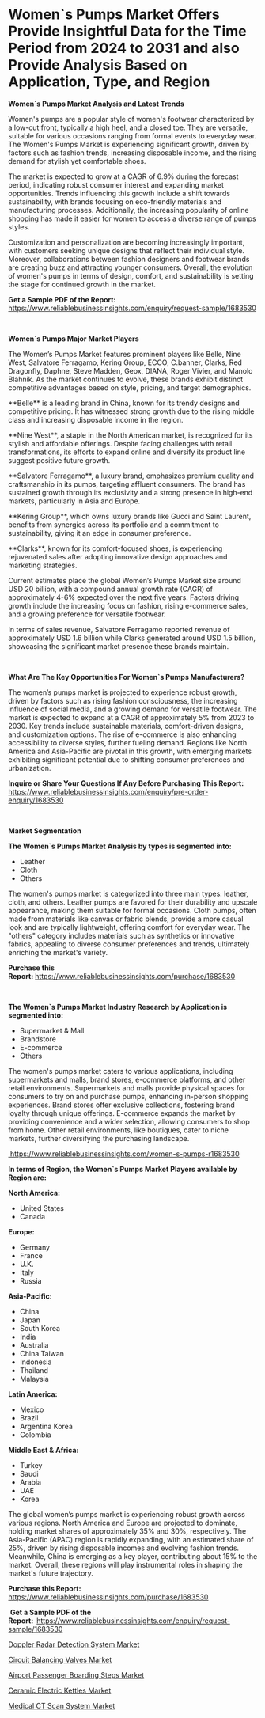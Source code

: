 <p><h1>Women`s Pumps Market Offers Provide Insightful Data for the Time Period from 2024 to 2031 and also Provide Analysis Based on Application, Type, and Region</h1></p><p><strong>Women`s Pumps Market Analysis and Latest Trends</strong></p>
<p><p>Women's pumps are a popular style of women's footwear characterized by a low-cut front, typically a high heel, and a closed toe. They are versatile, suitable for various occasions ranging from formal events to everyday wear. The Women's Pumps Market is experiencing significant growth, driven by factors such as fashion trends, increasing disposable income, and the rising demand for stylish yet comfortable shoes.</p><p>The market is expected to grow at a CAGR of 6.9% during the forecast period, indicating robust consumer interest and expanding market opportunities. Trends influencing this growth include a shift towards sustainability, with brands focusing on eco-friendly materials and manufacturing processes. Additionally, the increasing popularity of online shopping has made it easier for women to access a diverse range of pumps styles.</p><p>Customization and personalization are becoming increasingly important, with customers seeking unique designs that reflect their individual style. Moreover, collaborations between fashion designers and footwear brands are creating buzz and attracting younger consumers. Overall, the evolution of women's pumps in terms of design, comfort, and sustainability is setting the stage for continued growth in the market.</p></p>
<p><strong>Get a Sample PDF of the Report:&nbsp;</strong> <a href="https://www.reliablebusinessinsights.com/enquiry/request-sample/1683530?utm_campaign=1109&utm_medium=2&utm_source=Github&utm_content=ia&utm_term=15102024&utm_id=womens-pumps">https://www.reliablebusinessinsights.com/enquiry/request-sample/1683530</a></p>
<p>&nbsp;</p>
<p><strong>Women`s Pumps Major Market Players</strong></p>
<p><p>The Women’s Pumps Market features prominent players like Belle, Nine West, Salvatore Ferragamo, Kering Group, ECCO, C.banner, Clarks, Red Dragonfly, Daphne, Steve Madden, Geox, DIANA, Roger Vivier, and Manolo Blahnik. As the market continues to evolve, these brands exhibit distinct competitive advantages based on style, pricing, and target demographics.</p><p>**Belle** is a leading brand in China, known for its trendy designs and competitive pricing. It has witnessed strong growth due to the rising middle class and increasing disposable income in the region. </p><p>**Nine West**, a staple in the North American market, is recognized for its stylish and affordable offerings. Despite facing challenges with retail transformations, its efforts to expand online and diversify its product line suggest positive future growth.</p><p>**Salvatore Ferragamo**, a luxury brand, emphasizes premium quality and craftsmanship in its pumps, targeting affluent consumers. The brand has sustained growth through its exclusivity and a strong presence in high-end markets, particularly in Asia and Europe.</p><p>**Kering Group**, which owns luxury brands like Gucci and Saint Laurent, benefits from synergies across its portfolio and a commitment to sustainability, giving it an edge in consumer preference.</p><p>**Clarks**, known for its comfort-focused shoes, is experiencing rejuvenated sales after adopting innovative design approaches and marketing strategies. </p><p>Current estimates place the global Women’s Pumps Market size around USD 20 billion, with a compound annual growth rate (CAGR) of approximately 4-6% expected over the next five years. Factors driving growth include the increasing focus on fashion, rising e-commerce sales, and a growing preference for versatile footwear.</p><p>In terms of sales revenue, Salvatore Ferragamo reported revenue of approximately USD 1.6 billion while Clarks generated around USD 1.5 billion, showcasing the significant market presence these brands maintain.</p></p>
<p>&nbsp;</p>
<p><strong>What Are The Key Opportunities For Women`s Pumps Manufacturers?</strong></p>
<p><p>The women’s pumps market is projected to experience robust growth, driven by factors such as rising fashion consciousness, the increasing influence of social media, and a growing demand for versatile footwear. The market is expected to expand at a CAGR of approximately 5% from 2023 to 2030. Key trends include sustainable materials, comfort-driven designs, and customization options. The rise of e-commerce is also enhancing accessibility to diverse styles, further fueling demand. Regions like North America and Asia-Pacific are pivotal in this growth, with emerging markets exhibiting significant potential due to shifting consumer preferences and urbanization.</p></p>
<p><strong>Inquire or Share Your Questions If Any Before Purchasing This Report:</strong> <a href="https://www.reliablebusinessinsights.com/enquiry/pre-order-enquiry/1683530?utm_campaign=1109&utm_medium=2&utm_source=Github&utm_content=ia&utm_term=15102024&utm_id=womens-pumps">https://www.reliablebusinessinsights.com/enquiry/pre-order-enquiry/1683530</a></p>
<p>&nbsp;</p>
<p><strong>Market Segmentation</strong></p>
<p><strong>The Women`s Pumps Market Analysis by types is segmented into:</strong></p>
<p><ul><li>Leather</li><li>Cloth</li><li>Others</li></ul></p>
<p><p>The women's pumps market is categorized into three main types: leather, cloth, and others. Leather pumps are favored for their durability and upscale appearance, making them suitable for formal occasions. Cloth pumps, often made from materials like canvas or fabric blends, provide a more casual look and are typically lightweight, offering comfort for everyday wear. The "others" category includes materials such as synthetics or innovative fabrics, appealing to diverse consumer preferences and trends, ultimately enriching the market's variety.</p></p>
<p><strong>Purchase this Report:&nbsp;</strong><a href="https://www.reliablebusinessinsights.com/purchase/1683530?utm_campaign=1109&utm_medium=2&utm_source=Github&utm_content=ia&utm_term=15102024&utm_id=womens-pumps">https://www.reliablebusinessinsights.com/purchase/1683530</a></p>
<p>&nbsp;</p>
<p><strong>The Women`s Pumps Market Industry Research by Application is segmented into:</strong></p>
<p><ul><li>Supermarket & Mall</li><li>Brandstore</li><li>E-commerce</li><li>Others</li></ul></p>
<p><p>The women's pumps market caters to various applications, including supermarkets and malls, brand stores, e-commerce platforms, and other retail environments. Supermarkets and malls provide physical spaces for consumers to try on and purchase pumps, enhancing in-person shopping experiences. Brand stores offer exclusive collections, fostering brand loyalty through unique offerings. E-commerce expands the market by providing convenience and a wider selection, allowing consumers to shop from home. Other retail environments, like boutiques, cater to niche markets, further diversifying the purchasing landscape.</p></p>
<p><a href="https://www.reliablebusinessinsights.com/women-s-pumps-r1683530?utm_campaign=1109&utm_medium=2&utm_source=Github&utm_content=ia&utm_term=15102024&utm_id=womens-pumps">&nbsp;https://www.reliablebusinessinsights.com/women-s-pumps-r1683530</a></p>
<p><strong>In terms of Region, the Women`s Pumps Market Players available by Region are:</strong></p>
<p>
    <p> <strong> North America: </strong>
        <ul>
            <li>United States</li>
            <li>Canada</li>
        </ul>
        </p> 
    <p> <strong> Europe: </strong>
        <ul>
            <li>Germany</li>
            <li>France</li>
            <li>U.K.</li>
            <li>Italy</li>
            <li>Russia</li>
        </ul>
        </p> 
    <p> <strong> Asia-Pacific: </strong>
        <ul>
            <li>China</li>
            <li>Japan</li>
            <li>South Korea</li>
            <li>India</li>
            <li>Australia</li>
            <li>China Taiwan</li>
            <li>Indonesia</li>
            <li>Thailand</li>
            <li>Malaysia</li>
        </ul>
        </p> 
    <p> <strong> Latin America: </strong>
        <ul>
            <li>Mexico</li>
            <li>Brazil</li>
            <li>Argentina Korea</li>
            <li>Colombia</li>
        </ul>
        </p> 
    <p> <strong> Middle East & Africa: </strong>
        <ul>
            <li>Turkey</li>
            <li>Saudi</li>
            <li>Arabia</li>
            <li>UAE</li>
            <li>Korea</li>
        </ul>
    </p>
    </p>
<p><p>The global women’s pumps market is experiencing robust growth across various regions. North America and Europe are projected to dominate, holding market shares of approximately 35% and 30%, respectively. The Asia-Pacific (APAC) region is rapidly expanding, with an estimated share of 25%, driven by rising disposable incomes and evolving fashion trends. Meanwhile, China is emerging as a key player, contributing about 15% to the market. Overall, these regions will play instrumental roles in shaping the market's future trajectory.</p></p>
<p><strong>Purchase this Report: </strong><a href="https://www.reliablebusinessinsights.com/purchase/1683530?utm_campaign=1109&utm_medium=2&utm_source=Github&utm_content=ia&utm_term=15102024&utm_id=womens-pumps">https://www.reliablebusinessinsights.com/purchase/1683530</a></p>
<p>&nbsp;<strong>Get a Sample PDF of the Report:&nbsp;&nbsp;</strong><a href="https://www.reliablebusinessinsights.com/enquiry/request-sample/1683530?utm_campaign=1109&utm_medium=2&utm_source=Github&utm_content=ia&utm_term=15102024&utm_id=womens-pumps">https://www.reliablebusinessinsights.com/enquiry/request-sample/1683530</a></p>
<p><strong></strong></p>
<p><p><a href="https://www.linkedin.com/pulse/trends-global-doppler-radar-detection-system-market-forecast-eygpf?trk=public_post_embed_feed-article-content&utm_campaign=1109&utm_medium=2&utm_source=Github&utm_content=ia&utm_term=15102024&utm_id=womens-pumps">Doppler Radar Detection System Market</a></p><p><a href="https://github.com/cliffxbwergin/Market-Research-Report-List-1/blob/main/circuit-balancing-valves-market.md?utm_campaign=1109&utm_medium=2&utm_source=Github&utm_content=ia&utm_term=15102024&utm_id=womens-pumps">Circuit Balancing Valves Market</a></p><p><a href="https://www.linkedin.com/pulse/investment-opportunities-airport-passenger-boarding-steps-1zmvf?utm_campaign=1109&utm_medium=2&utm_source=Github&utm_content=ia&utm_term=15102024&utm_id=womens-pumps">Airport Passenger Boarding Steps Market</a></p><p><a href="https://github.com/loftinirkaakcsu/Market-Research-Report-List-1/blob/main/ceramic-electric-kettles-market.md?utm_campaign=1109&utm_medium=2&utm_source=Github&utm_content=ia&utm_term=15102024&utm_id=womens-pumps">Ceramic Electric Kettles Market</a></p><p><a href="https://www.linkedin.com/pulse/medical-ct-scan-system-market-innovations-trends-comprehensive-lidzf?trk=public_post_embed_feed-article-content&utm_campaign=1109&utm_medium=2&utm_source=Github&utm_content=ia&utm_term=15102024&utm_id=womens-pumps">Medical CT Scan System Market</a></p></p>